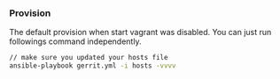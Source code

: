 ### Provision
The default provision when start vagrant was disabled. You can just run followings command independently.

```bash
// make sure you updated your hosts file
ansible-playbook gerrit.yml -i hosts -vvvv
```